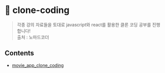 # 👀 clone-coding
> 각종 강의 자료들을 토대로 javascript와 react를 활용한 클론 코딩 공부를 진행합니다!<br/>
출처 : 노마드코더

## Contents
+ [movie_app_clone_coding](https://github.com/leejiwon6315/clone-coding/tree/master/movie_app_clone_coding)
